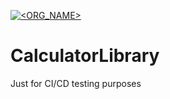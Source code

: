 [![<ORG_NAME>](https://circleci.com/<VCS>/<ORG_NAME>/<PROJECT_NAME>.svg?style=svg)](<LINK>)

# CalculatorLibrary
Just for CI/CD testing purposes
